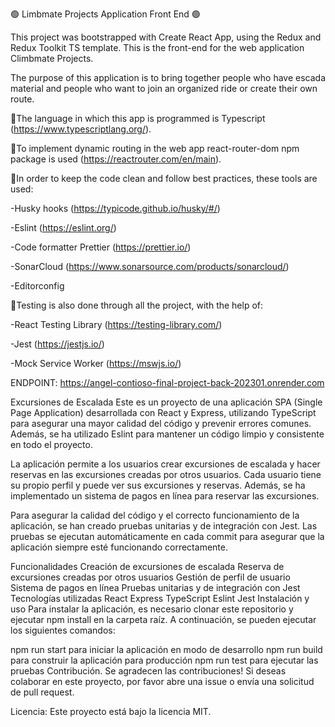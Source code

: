 🟢 Limbmate Projects Application Front End 🟢

This project was bootstrapped with Create React App, using the Redux and Redux Toolkit TS template. This is the front-end for the web application Climbmate Projects.

The purpose of this application is to bring together people who have escada material and people who want to join an organized ride or create their own route.

🔸The language in which this app is programmed is Typescript (https://www.typescriptlang.org/).

🔸To implement dynamic routing in the web app react-router-dom npm package is used (https://reactrouter.com/en/main).

🔸In order to keep the code clean and follow best practices, these tools are used:

-Husky hooks (https://typicode.github.io/husky/#/)

-Eslint (https://eslint.org/)

-Code formatter Prettier (https://prettier.io/)

-SonarCloud (https://www.sonarsource.com/products/sonarcloud/)

-Editorconfig

🔸Testing is also done through all the project, with the help of:

-React Testing Library (https://testing-library.com/)

-Jest (https://jestjs.io/)

-Mock Service Worker (https://mswjs.io/)

ENDPOINT: https://angel-contioso-final-project-back-202301.onrender.com

Excursiones de Escalada
Este es un proyecto de una aplicación SPA (Single Page Application) desarrollada con React y Express, utilizando TypeScript para asegurar una mayor calidad del código y prevenir errores comunes. Además, se ha utilizado Eslint para mantener un código limpio y consistente en todo el proyecto.

La aplicación permite a los usuarios crear excursiones de escalada y hacer reservas en las excursiones creadas por otros usuarios. Cada usuario tiene su propio perfil y puede ver sus excursiones y reservas. Además, se ha implementado un sistema de pagos en línea para reservar las excursiones.

Para asegurar la calidad del código y el correcto funcionamiento de la aplicación, se han creado pruebas unitarias y de integración con Jest. Las pruebas se ejecutan automáticamente en cada commit para asegurar que la aplicación siempre esté funcionando correctamente.

Funcionalidades
Creación de excursiones de escalada
Reserva de excursiones creadas por otros usuarios
Gestión de perfil de usuario
Sistema de pagos en línea
Pruebas unitarias y de integración con Jest
Tecnologías utilizadas
React
Express
TypeScript
Eslint
Jest
Instalación y uso
Para instalar la aplicación, es necesario clonar este repositorio y ejecutar npm install en la carpeta raíz. A continuación, se pueden ejecutar los siguientes comandos:

npm run start para iniciar la aplicación en modo de desarrollo
npm run build para construir la aplicación para producción
npm run test para ejecutar las pruebas
Contribución.
Se agradecen las contribuciones! Si deseas colaborar en este proyecto, por favor abre una issue o envía una solicitud de pull request.

Licencia:
Este proyecto está bajo la licencia MIT.
